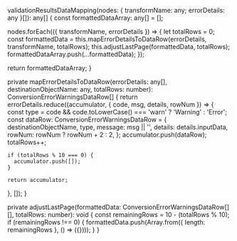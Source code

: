 
validationResultsDataMapping(nodes: { transformName: any; errorDetails: any }[]): any[] {
  const formattedDataArray: any[] = [];

  nodes.forEach(({ transformName, errorDetails }) => {
    let totalRows = 0;
    const formattedData = this.mapErrorDetailsToDataRow(errorDetails, transformName, totalRows);
    this.adjustLastPage(formattedData, totalRows);
    formattedDataArray.push(...formattedData);
  });

  return formattedDataArray;
}

private mapErrorDetailsToDataRow(errorDetails: any[], destinationObjectName: any, totalRows: number): ConversionErrorWarningsDataRow[] {
  return errorDetails.reduce((accumulator, { code, msg, details, rowNum }) => {
    const type = code && code.toLowerCase() === 'warn' ? 'Warning' : 'Error';
    const dataRow: ConversionErrorWarningsDataRow = {
      destinationObjectName,
      type,
      message: msg || '',
      details: details.inputData,
      rowNum: rowNum ? rowNum + 2 : 2,
    };
    accumulator.push(dataRow);
    totalRows++;

    if (totalRows % 10 === 0) {
      accumulator.push([]);
    }

    return accumulator;
  }, []);
}

private adjustLastPage(formattedData: ConversionErrorWarningsDataRow[][], totalRows: number): void {
  const remainingRows = 10 - (totalRows % 10);
  if (remainingRows !== 0) {
    formattedData.push(Array.from({ length: remainingRows }, () => ({})));
  }
}
